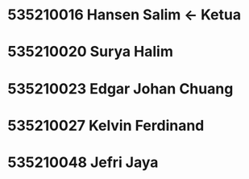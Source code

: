 # 535210016 Hansen Salim <- Ketua
# 535210020 Surya Halim
# 535210023 Edgar Johan Chuang
# 535210027 Kelvin Ferdinand
# 535210048 Jefri Jaya
